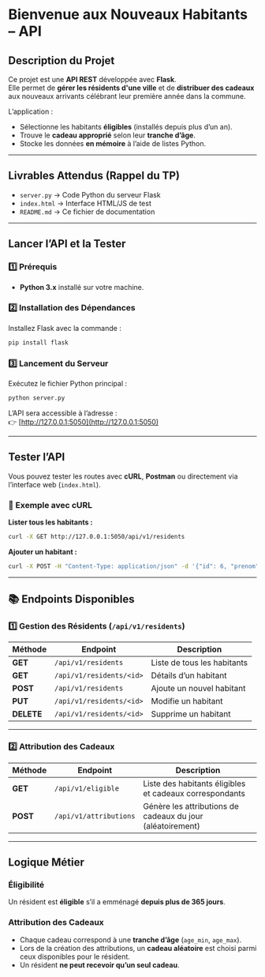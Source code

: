 # Bienvenue aux Nouveaux Habitants – API

## Description du Projet

Ce projet est une **API REST** développée avec **Flask**.  
Elle permet de **gérer les résidents d'une ville** et de **distribuer des cadeaux** aux nouveaux arrivants célébrant leur première année dans la commune.

L’application :
- Sélectionne les habitants **éligibles** (installés depuis plus d’un an).
- Trouve le **cadeau approprié** selon leur **tranche d’âge**.
- Stocke les données **en mémoire** à l’aide de listes Python.

---

## Livrables Attendus (Rappel du TP)

- `server.py` → Code Python du serveur Flask  
- `index.html` → Interface HTML/JS de test  
- `README.md` → Ce fichier de documentation

---

## Lancer l’API et la Tester

### 1️⃣ Prérequis
- **Python 3.x** installé sur votre machine.

### 2️⃣ Installation des Dépendances
Installez Flask avec la commande :

```bash
pip install flask
```

### 3️⃣ Lancement du Serveur
Exécutez le fichier Python principal :

```bash
python server.py
```

L’API sera accessible à l’adresse :  
👉 [http://127.0.0.1:5050](http://127.0.0.1:5050)

---

## Tester l’API

Vous pouvez tester les routes avec **cURL**, **Postman** ou directement via l’interface web (`index.html`).

### 🔹 Exemple avec cURL

**Lister tous les habitants :**
```bash
curl -X GET http://127.0.0.1:5050/api/v1/residents
```

**Ajouter un habitant :**
```bash
curl -X POST -H "Content-Type: application/json" -d '{"id": 6, "prenom": "Alice", "age": 35, "date_arrivee": "2025-01-01"}' http://127.0.0.1:5050/api/v1/residents
```

---

## 📚 Endpoints Disponibles

### 1️⃣ Gestion des Résidents (`/api/v1/residents`)

| Méthode | Endpoint | Description |
|----------|-----------|-------------|
| **GET** | `/api/v1/residents` | Liste de tous les habitants |
| **GET** | `/api/v1/residents/<id>` | Détails d’un habitant |
| **POST** | `/api/v1/residents` | Ajoute un nouvel habitant |
| **PUT** | `/api/v1/residents/<id>` | Modifie un habitant |
| **DELETE** | `/api/v1/residents/<id>` | Supprime un habitant |

---

### 2️⃣ Attribution des Cadeaux

| Méthode | Endpoint | Description |
|----------|-----------|-------------|
| **GET** | `/api/v1/eligible` | Liste des habitants éligibles et cadeaux correspondants |
| **POST** | `/api/v1/attributions` | Génère les attributions de cadeaux du jour (aléatoirement) |

---

## Logique Métier

### Éligibilité
Un résident est **éligible** s’il a emménagé **depuis plus de 365 jours**.

### Attribution des Cadeaux
- Chaque cadeau correspond à une **tranche d’âge** (`age_min`, `age_max`).
- Lors de la création des attributions, un **cadeau aléatoire** est choisi parmi ceux disponibles pour le résident.
- Un résident **ne peut recevoir qu’un seul cadeau**.